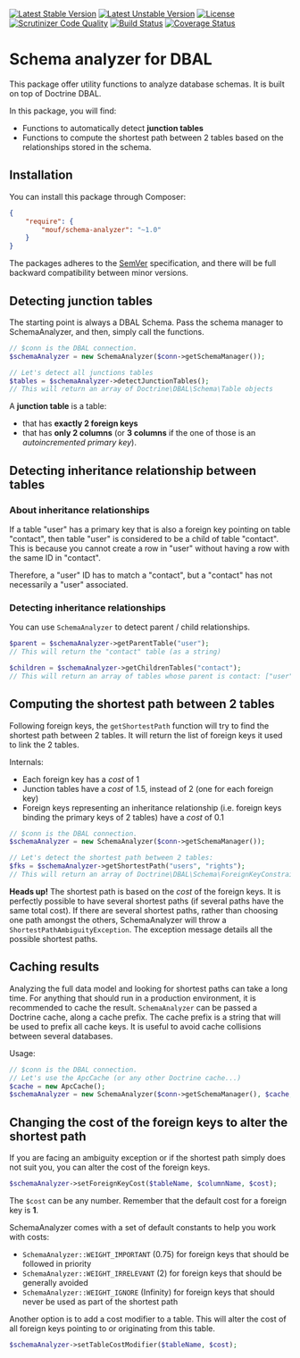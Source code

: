 [![Latest Stable Version](https://poser.pugx.org/mouf/schema-analyzer/v/stable)](https://packagist.org/packages/mouf/schema-analyzer)
[![Latest Unstable Version](https://poser.pugx.org/mouf/schema-analyzer/v/unstable)](https://packagist.org/packages/mouf/schema-analyzer)
[![License](https://poser.pugx.org/mouf/schema-analyzer/license)](https://packagist.org/packages/mouf/schema-analyzer)
[![Scrutinizer Code Quality](https://scrutinizer-ci.com/g/thecodingmachine/schema-analyzer/badges/quality-score.png?b=1.0)](https://scrutinizer-ci.com/g/thecodingmachine/schema-analyzer/?branch=1.0)
[![Build Status](https://travis-ci.org/thecodingmachine/schema-analyzer.svg?branch=1.0)](https://travis-ci.org/thecodingmachine/schema-analyzer)
[![Coverage Status](https://coveralls.io/repos/thecodingmachine/schema-analyzer/badge.svg?branch=1.0&service=github)](https://coveralls.io/github/thecodingmachine/schema-analyzer?branch=1.0)

# Schema analyzer for DBAL

This package offer utility functions to analyze database schemas. It is built on top of Doctrine DBAL.

In this package, you will find:

- Functions to automatically detect **junction tables**
- Functions to compute the shortest path between 2 tables based on the relationships stored in the schema.

## Installation

You can install this package through Composer:

```json
{
    "require": {
        "mouf/schema-analyzer": "~1.0"
    }
}
```

The packages adheres to the [SemVer](http://semver.org/) specification, and there will be full backward compatibility
between minor versions.

## Detecting junction tables

The starting point is always a DBAL Schema. Pass the schema manager to SchemaAnalyzer, and then, simply call the functions.

```php
// $conn is the DBAL connection.
$schemaAnalyzer = new SchemaAnalyzer($conn->getSchemaManager());

// Let's detect all junctions tables
$tables = $schemaAnalyzer->detectJunctionTables();
// This will return an array of Doctrine\DBAL\Schema\Table objects
```

A **junction table** is a table:

- that has **exactly 2 foreign keys**
- that has **only 2 columns** (or **3 columns** if the one of those is an *autoincremented primary key*).

## Detecting inheritance relationship between tables

### About inheritance relationships

If a table "user" has a primary key that is also a foreign key pointing on table "contact", then table "user" is 
considered to be a child of table "contact". This is because you cannot create a row in "user" without having a row 
with the same ID in "contact".

Therefore, a "user" ID has to match a "contact", but a "contact" has not necessarily a "user" associated. 

### Detecting inheritance relationships

You can use `SchemaAnalyzer` to detect parent / child relationships.

```php
$parent = $schemaAnalyzer->getParentTable("user");
// This will return the "contact" table (as a string)

$children = $schemaAnalyzer->getChildrenTables("contact");
// This will return an array of tables whose parent is contact: ["user"]
```

## Computing the shortest path between 2 tables

Following foreign keys, the `getShortestPath` function will try to find the shortest path between 2 tables.
It will return the list of foreign keys it used to link the 2 tables.

Internals:

- Each foreign key has a *cost* of 1
- Junction tables have a *cost* of 1.5, instead of 2 (one for each foreign key)
- Foreign keys representing an inheritance relationship (i.e. foreign keys binding the primary keys of 2 tables)
  have a *cost* of 0.1

```php
// $conn is the DBAL connection.
$schemaAnalyzer = new SchemaAnalyzer($conn->getSchemaManager());

// Let's detect the shortest path between 2 tables:
$fks = $schemaAnalyzer->getShortestPath("users", "rights");
// This will return an array of Doctrine\DBAL\Schema\ForeignKeyConstraint objects
```

<div class="alert alert-info"><strong>Heads up!</strong> The shortest path is based on the <em>cost</em> of the 
foreign keys. It is perfectly possible to have several shortest paths (if several paths have the same total cost). 
If there are several shortest paths, rather than choosing one path amongst the others, SchemaAnalyzer will throw
a <code>ShortestPathAmbiguityException</code>. The exception message details all the possible shortest
paths.</div>

## Caching results

Analyzing the full data model and looking for shortest paths can take a long time. For anything that should run 
in a production environment, it is recommended to cache the result. `SchemaAnalyzer` can be passed a Doctrine cache,
along a cache prefix. The cache prefix is a string that will be used to prefix all cache keys. It is useful to 
avoid cache collisions between several databases.

Usage:

```php
// $conn is the DBAL connection.
// Let's use the ApcCache (or any other Doctrine cache...)
$cache = new ApcCache();
$schemaAnalyzer = new SchemaAnalyzer($conn->getSchemaManager(), $cache, "my_prefix");
```

## Changing the cost of the foreign keys to alter the shortest path

If you are facing an ambiguity exception or if the shortest path simply does not suit you, you can alter the 
cost of the foreign keys.

```php
$schemaAnalyzer->setForeignKeyCost($tableName, $columnName, $cost);
```

The `$cost` can be any number. Remember that the default cost for a foreign key is **1**.

SchemaAnalyzer comes with a set of default constants to help you work with costs:

- `SchemaAnalyzer::WEIGHT_IMPORTANT` (0.75) for foreign keys that should be followed in priority 
- `SchemaAnalyzer::WEIGHT_IRRELEVANT` (2) for foreign keys that should be generally avoided 
- `SchemaAnalyzer::WEIGHT_IGNORE` (Infinity) for foreign keys that should never be used as part of the shortest path

Another option is to add a cost modifier to a table. This will alter the cost of all foreign keys pointing to or
originating from this table.

```php
$schemaAnalyzer->setTableCostModifier($tableName, $cost);
```
